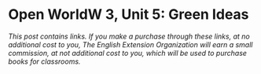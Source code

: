 
# Open WorldW 3, Unit 5: Green Ideas
*This post contains links. If you make a purchase through these links, at no additional cost to you, The English Extension Organization will earn a small commission, at not additional cost to you, which will be used to purchase books for classrooms.*

<!--stackedit_data:
eyJoaXN0b3J5IjpbODc5NzEwNDI2LC0xMDk2NzUzNzAxXX0=
-->